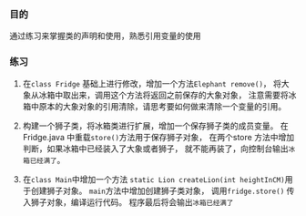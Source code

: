 ### 目的
通过练习来掌握类的声明和使用，熟悉引用变量的使用

### 练习
1. 在`class Fridge` 基础上进行修改，增加一个方法`Elephant remove()`，
将大象从冰箱中取出来，调用这个方法将返回之前保存的大象对象，
注意需要将冰箱中原本的大象对象的引用清除，请思考要如何做来清除一个变量的引用。

2. 构建一个狮子类，将冰箱类进行扩展，增加一个保存狮子类的成员变量。
在Fridge.java 中重载`store()`方法用于保存狮子对象，
在两个store 方法中增加判断，如果冰箱中已经装入了大象或者狮子，
就不能再装了，向控制台输出`冰箱已经满了`。

3. 在`class Main`中增加一个方法
`static Lion createLion(int heightInCM)`用于创建狮子对象。
 `main`方法中增加创建狮子类对象，
 调用`fridge.store()` 传入狮子对象，编译运行代码。
 程序最后将会输出`冰箱已经满了`

